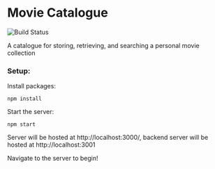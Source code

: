 # Movie Catalogue

![Build Status](https://travis-ci.org/JasonGehl/movie_catalogue.svg?branch=master)

A catalogue for storing, retrieving, and searching a personal movie collection

### Setup:
Install packages:

    npm install

Start the server:

    npm start

Server will be hosted at http://localhost:3000/, backend server will be hosted at http://localhost:3001

Navigate to the server to begin!
